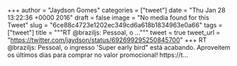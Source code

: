 
+++
author = "Jaydson Gomes"
categories = ["tweet"]
date = "Thu Jan 28 13:22:36 +0000 2016"
draft = false
image = "No media found for this Tweet"
slug = "6ce88c4723e1202ec349cd6a618b1834963e0a66"
tags = ["tweet"]
title = """RT @braziljs: Pessoal, o ..."""
tweet = true
tweet_url = "https://twitter.com/jaydson/status/692699295250845700"
+++
RT @braziljs: Pessoal, o ingresso 'Super early bird" está acabando. Aproveitem os últimos dias para comprar no valor promocional! https://t…
